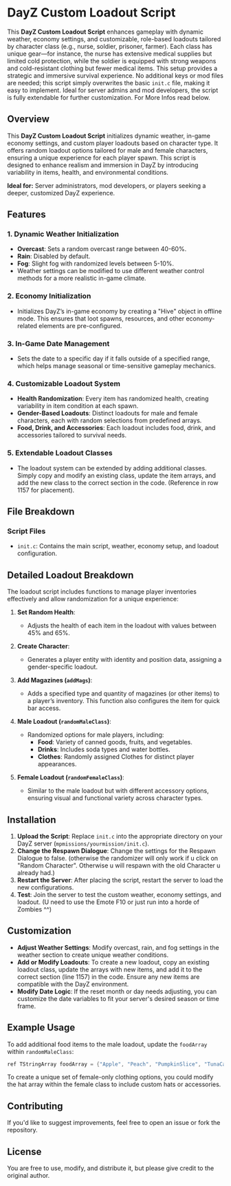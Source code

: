 # DayZ Custom Loadout Script

This **DayZ Custom Loadout Script** enhances gameplay with dynamic weather, economy settings, and customizable, role-based loadouts tailored by character class (e.g., nurse, soldier, prisoner, farmer). Each class has unique gear—for instance, the nurse has extensive medical supplies but limited cold protection, while the soldier is equipped with strong weapons and cold-resistant clothing but fewer medical items. This setup provides a strategic and immersive survival experience. No additional keys or mod files are needed; this script simply overwrites the basic `init.c` file, making it easy to implement. Ideal for server admins and mod developers, the script is fully extendable for further customization. For More Infos read below.

## Overview

This **DayZ Custom Loadout Script** initializes dynamic weather, in-game economy settings, and custom player loadouts based on character type. It offers random loadout options tailored for male and female characters, ensuring a unique experience for each player spawn. This script is designed to enhance realism and immersion in DayZ by introducing variability in items, health, and environmental conditions. 

**Ideal for:** Server administrators, mod developers, or players seeking a deeper, customized DayZ experience.

## Features

### 1. **Dynamic Weather Initialization**
   - **Overcast**: Sets a random overcast range between 40-60%.
   - **Rain**: Disabled by default.
   - **Fog**: Slight fog with randomized levels between 5-10%.
   - Weather settings can be modified to use different weather control methods for a more realistic in-game climate.

### 2. **Economy Initialization**
   - Initializes DayZ’s in-game economy by creating a "Hive" object in offline mode. This ensures that loot spawns, resources, and other economy-related elements are pre-configured.
   
### 3. **In-Game Date Management**
   - Sets the date to a specific day if it falls outside of a specified range, which helps manage seasonal or time-sensitive gameplay mechanics.

### 4. **Customizable Loadout System**
   - **Health Randomization**: Every item has randomized health, creating variability in item condition at each spawn.
   - **Gender-Based Loadouts**: Distinct loadouts for male and female characters, each with random selections from predefined arrays.
   - **Food, Drink, and Accessories**: Each loadout includes food, drink, and accessories tailored to survival needs. 

### 5. **Extendable Loadout Classes**
   - The loadout system can be extended by adding additional classes. Simply copy and modify an existing class, update the item arrays, and add the new class to the correct section in the code. (Reference in row 1157 for placement).

## File Breakdown

### Script Files
- `init.c`: Contains the main script, weather, economy setup, and loadout configuration.

## Detailed Loadout Breakdown

The loadout script includes functions to manage player inventories effectively and allow randomization for a unique experience:

1. **Set Random Health**:
   - Adjusts the health of each item in the loadout with values between 45% and 65%.
   
2. **Create Character**:
   - Generates a player entity with identity and position data, assigning a gender-specific loadout.

3. **Add Magazines (`addMags`)**:
   - Adds a specified type and quantity of magazines (or other items) to a player’s inventory. This function also configures the item for quick bar access.

4. **Male Loadout (`randomMaleClass`)**:
   - Randomized options for male players, including:
     - **Food**: Variety of canned goods, fruits, and vegetables.
     - **Drinks**: Includes soda types and water bottles.
     - **Clothes**: Randomly assigned Clothes for distinct player appearances.
   
5. **Female Loadout (`randomFemaleClass`)**:
   - Similar to the male loadout but with different accessory options, ensuring visual and functional variety across character types.

## Installation

1. **Upload the Script**: Replace `init.c` into the appropriate directory on your DayZ server (`mpmissions/yourmission/init.c`).
2. **Change the Respawn Dialogue**: Change the settings for the Respawn Dialogue to false. (otherwise the randomizer will only work if u click on "Random Character". Otherwise u will respawn with the old Character u already had.)
3. **Restart the Server**: After placing the script, restart the server to load the new configurations.
4. **Test**: Join the server to test the custom weather, economy settings, and loadout. (U need to use the Emote F10 or just run into a horde of Zombies ^^)

## Customization

- **Adjust Weather Settings**: Modify overcast, rain, and fog settings in the weather section to create unique weather conditions.
- **Add or Modify Loadouts**: To create a new loadout, copy an existing loadout class, update the arrays with new items, and add it to the correct section (line 1157) in the code. Ensure any new items are compatible with the DayZ environment.
- **Modify Date Logic**: If the reset month or day needs adjusting, you can customize the date variables to fit your server's desired season or time frame.

## Example Usage

To add additional food items to the male loadout, update the `foodArray` within `randomMaleClass`:
```cpp
ref TStringArray foodArray = {"Apple", "Peach", "PumpkinSlice", "TunaCan", "Rice"};
```
To create a unique set of female-only clothing options, you could modify the hat array within the female class to include custom hats or accessories.

## Contributing

If you'd like to suggest improvements, feel free to open an issue or fork the repository.

## License
You are free to use, modify, and distribute it, but please give credit to the original author.
